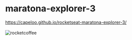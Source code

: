 # maratona-explorer-3
https://capeloo.github.io/rocketseat-maratona-explorer-3/ <br><br>
![rocketcoffee](https://user-images.githubusercontent.com/108996602/183965238-718430fa-5f6e-4aa6-81a3-f2c8c2b06e38.png)
